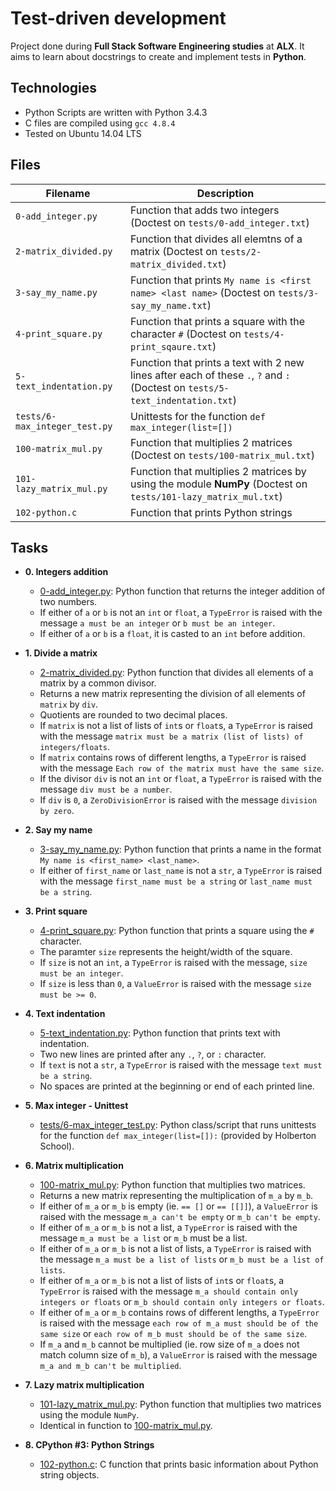 # Test-driven development

Project done during **Full Stack Software Engineering studies** at **ALX**. It aims to learn about docstrings to create and implement tests in **Python**.

## Technologies
* Python Scripts are written with Python 3.4.3
* C files are compiled using `gcc 4.8.4`
* Tested on Ubuntu 14.04 LTS

## Files
| Filename | Description |
| -------- | ----------- |
| `0-add_integer.py` | Function that adds two integers (Doctest on `tests/0-add_integer.txt`) |
| `2-matrix_divided.py` | Function that divides all elemtns of a matrix (Doctest on `tests/2-matrix_divided.txt`) |
| `3-say_my_name.py` | Function that prints `My name is <first name> <last name>` (Doctest on `tests/3-say_my_name.txt`) |
| `4-print_square.py` | Function that prints a square with the character `#` (Doctest on `tests/4-print_sqaure.txt`) |
| `5-text_indentation.py` | Function that prints a text with 2 new lines after each of these `.`, `?` and `:` (Doctest on `tests/5-text_indentation.txt`) |
| `tests/6-max_integer_test.py` | Unittests for the function `def max_integer(list=[])` |
| `100-matrix_mul.py` | Function that multiplies 2 matrices (Doctest on `tests/100-matrix_mul.txt`) |
| `101-lazy_matrix_mul.py` | Function that multiplies 2 matrices by using the module **NumPy** (Doctest on `tests/101-lazy_matrix_mul.txt`) |
| `102-python.c` | Function that prints Python strings |



## Tasks

- **0. Integers addition**

  - [0-add_integer.py](./0-add_integer.py): Python function that returns the integer addition
    of two numbers.
  - If either of `a` or `b` is not an `int` or `float`, a `TypeError` is raised
    with the message `a must be an integer` or `b must be an integer`.
  - If either of `a` or `b` is a `float`, it is casted to an `int`
    before addition.

- **1. Divide a matrix**

  - [2-matrix_divided.py](./2-matrix_divided.py): Python function that divides all
    elements of a matrix by a common divisor.
  - Returns a new matrix representing the division of all elements of `matrix`
    by `div`.
  - Quotients are rounded to two decimal places.
  - If `matrix` is not a list of lists of `int`s or `float`s, a `TypeError`
    is raised with the message `matrix must be a matrix (list of lists) of integers/floats`.
  - If `matrix` contains rows of different lengths, a `TypeError` is raised
    with the message `Each row of the matrix must have the same size`.
  - If the divisor `div` is not an `int` or `float`, a `TypeError` is raised
    with the message `div must be a number`.
  - If `div` is `0`, a `ZeroDivisionError` is raised with the message
    `division by zero`.

- **2. Say my name**

  - [3-say_my_name.py](./3-say_my_name.py): Python function that prints a name in
    the format `My name is <first_name> <last_name>`.
  - If either of `first_name` or `last_name` is not a `str`, a `TypeError` is
    raised with the message `first_name must be a string` or `last_name must be a string`.

- **3. Print square**

  - [4-print_square.py](./4-print_square.py): Python function that prints a square using
    the `#` character.
  - The paramter `size` represents the height/width of the square.
  - If `size` is not an `int`, a `TypeError` is raised with the message,
    `size must be an integer`.
  - If `size` is less than `0`, a `ValueError` is raised with the message `size must be >= 0`.

- **4. Text indentation**

  - [5-text_indentation.py](./5-text_indentation.py): Python function that prints text with
    indentation.
  - Two new lines are printed after any `.`, `?`, or `:` character.
  - If `text` is not a `str`, a `TypeError` is raised with the message `text must be a string`.
  - No spaces are printed at the beginning or end of each printed line.

- **5. Max integer - Unittest**

  - [tests/6-max_integer_test.py](./tests/6-max_integer_text.py): Python class/script
    that runs unittests for the function `def max_integer(list=[]):`
    (provided by Holberton School).

- **6. Matrix multiplication**

  - [100-matrix_mul.py](./100-matrix_mul.py): Python function that multiplies two matrices.
  - Returns a new matrix representing the multiplication of `m_a` by `m_b`.
  - If either of `m_a` or `m_b` is empty (ie. `== []` or `== [[]]`), a
    `ValueError` is raised with the message `m_a can't be empty` or `m_b can't be empty`.
  - If either of `m_a` or `m_b` is not a list, a `TypeError` is raised with
    the message `m_a must be a list` or `m_b` must be a list.
  - If either of `m_a` or `m_b` is not a list of lists, a `TypeError` is raised
    with the message `m_a must be a list of lists` or `m_b must be a list of lists`.
  - If either of `m_a` or `m_b` is not a list of lists of `int`s or `float`s, a
    `TypeError` is raised with the message `m_a should contain only integers or floats` or `m_b should contain only integers or floats`.
  - If either of `m_a` or `m_b` contains rows of different lengths, a `TypeError`
    is raised with the message `each row of m_a must should be of the same size` or
    `each row of m_b must should be of the same size`.
  - If `m_a` and `m_b` cannot be multiplied (ie. row size of `m_a` does not match
    column size of `m_b`), a `ValueError` is raised with the message `m_a and m_b can't be multiplied`.

- **7. Lazy matrix multiplication**

  - [101-lazy_matrix_mul.py](./101-lazy_matrix_mul.py): Python function that multiplies
    two matrices using the module `NumPy`.
  - Identical in function to [100-matrix_mul.py](./100-matrix_mul.py).

- **8. CPython #3: Python Strings**
  - [102-python.c](./102-python.c): C function that prints basic information about Python
    string objects.
